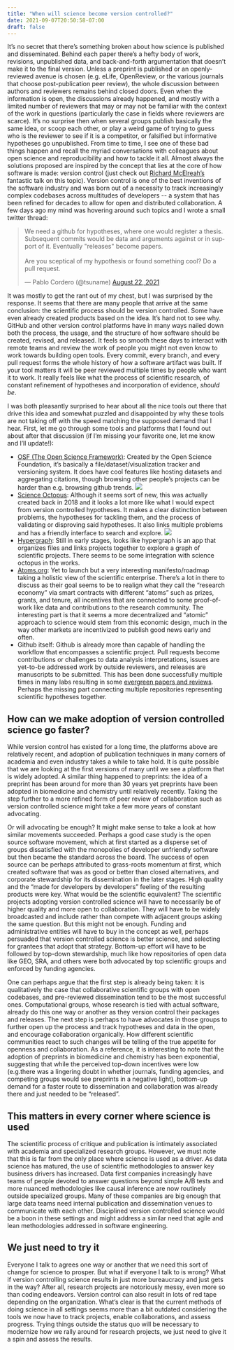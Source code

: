 ```yaml
---
title: "When will science become version controlled?"
date: 2021-09-07T20:50:58-07:00
draft: false
---
```


It’s no secret that there’s something broken about how science is published and disseminated. Behind each paper there’s a hefty body of work, revisions, unpublished data, and back-and-forth argumentation that doesn’t make it to the final version. Unless a preprint is published or an openly-reviewed avenue is chosen (e.g. eLife, OpenReview, or the various journals that choose post-publication peer review), the whole discussion between authors and reviewers remains behind closed doors. Even when the information is open, the discussions already happened, and mostly with a limited number of reviewers that may or may not be familiar with the context of the work in questions (particularly the case in fields where reviewers are scarce). It’s no surprise then when several groups publish basically the same idea, or scoop each other, or play a weird game of trying to guess who is the reviewer to see if it is a competitor, or falsified but informative hypotheses go unpublished. From time to time, I see one of these bad things happen and recall the myriad conversations with colleagues about open science and reproducibility and how to tackle it all. Almost always the solutions proposed are inspired by the concept that lies at the core of how software is made: version control (just check out [Richard McElreah’s](https://www.youtube.com/watch?v=zwRdO9_GGhY&t=21s) fantastic talk on this topic). Version control is one of the best inventions of the software industry and was born out of a necessity to track increasingly complex codebases across multitudes of developers -- a system that has been refined for decades to allow for open and distributed collaboration. A few days ago my mind was hovering around such topics and I wrote a small twitter thread:

<blockquote class="twitter-tweet"><p lang="en" dir="ltr">We need a github for hypotheses, where one would register a thesis. Subsequent commits would be data and arguments against or in support of it. Eventually &quot;releases&quot; become papers.<br><br>Are you sceptical of my hypothesis or found something cool? Do a pull request.</p>&mdash; Pablo Cordero (@tsuname) <a href="https://twitter.com/tsuname/status/1429293053756379139?ref_src=twsrc%5Etfw">August 22, 2021</a></blockquote> <script async src="https://platform.twitter.com/widgets.js" charset="utf-8"></script>

It was mostly to get the rant out of my chest, but I was surprised by the response. It seems that there are many people that arrive at the same conclusion: the scientific process should be version controlled. Some have even already created products based on the idea. It’s hard not to see why. GitHub and other version control platforms have in many ways nailed down both the process, the usage, and the structure of how software should be created, revised, and released. It feels so smooth these days to interact with remote teams and review the work of people you might not even know to work towards building open tools. Every commit, every branch, and every pull request forms the whole history of how a software artifact was built. If your tool matters it will be peer reviewed multiple times by people who want it to work. It really feels like what the process of scientific research, of constant refinement of hypotheses and incorporation of evidence, *should be*.

I was both pleasantly surprised to hear about all the nice tools out there that drive this idea and somewhat puzzled and disappointed by why these tools are not taking off with the speed matching the supposed demand that I hear. First, let me go through some tools and platforms that I found out about after that discussion (if I’m missing your favorite one, let me know and I’ll update!):

* [OSF (The Open Science Framework)](https://osf.io/): Created by the Open Science Foundation, it’s basically a file/dataset/visualization tracker and versioning system. It does have cool features like hosting datasets and aggregating citations, though browsing other people’s projects can be harder than e.g. browsing github trends.
![](/img/version_control_science/oss.png)
* [Science Octopus](https://science-octopus.org/): Although it seems sort of new, this was actually created back in 2018 and it looks a lot more like what I would expect from version controlled hypotheses. It makes a clear distinction between problems, the hypotheses for tackling them, and the process of validating or disproving said hypotheses. It also links multiple problems and has a friendly interface to search and explore.
![](/img/version_control_science/scienceocto.png)
* [Hypergraph](https://hypergraph.xyz/): Still in early stages, looks like hypergraph is an app that organizes files and links projects together to explore a graph of scientific projects. There seems to be some integration with science octopus in the works.
* [Atoms.org](https://atoms.org/scientiae#magna-carta-scientiae): Yet to launch but a very interesting manifesto/roadmap taking a holistic view of the scientific enterprise. There’s a lot in there to discuss as their goal seems to be to realign what they call the “research economy” via smart contracts with different “atoms” such as prizes, grants, and tenure, all incentives that are connected to some proof-of-work like data and contributions to the research community. The interesting part is that it seems a more decentralized and “atomic” approach to science would stem from this economic design, much in the way other markets are incentivized to publish good news early and often.
* Github itself: Github is already more than capable of handling the workflow that encompasses a scientific project. Pull requests become contributions or challenges to data analysis interpretations, issues are yet-to-be addressed work by outside reviewers, and releases are manuscripts to be submitted. This has been done successfully multiple times in many labs resulting in some [evergreen papers and reviews](https://github.com/greenelab/deep-review). Perhaps the missing part connecting multiple repositories representing scientific hypotheses together. 

## How can we make adoption of version controlled science go faster?

While version control has existed for a long time, the platforms above are relatively recent, and adoption of publication techniques in many corners of academia and even industry takes a while to take hold. It is quite possible that we are looking at the first versions of many until we see a platform that is widely adopted. A similar thing happened to preprints: the idea of a preprint has been around for more than 30 years yet preprints have been adopted in biomedicine and chemistry until relatively recently. Taking the step further to a more refined form of peer review of collaboration such as version controlled science might take a few more years of constant advocating.

Or will advocating be enough? It might make sense to take a look at how similar movements succeeded. Perhaps a good case study is the open source software movement, which at first started as a disperse set of groups dissatisfied with the monopolies of developer unfriendly software but then became the standard across the board. The success of open source can be perhaps attributed to grass-roots momentum at first, which created software that was as good or better than closed alternatives, and corporate stewardship for its dissemination in the later stages. High quality and the “made for developers by developers” feeling of the resulting products were key. What would be the scientific equivalent? The scientific projects adopting version controlled science will have to necessarily be of higher quality and more open to collaboration. They will have to be widely broadcasted and include rather than compete with adjacent groups asking the same question. But this might not be enough. Funding and administrative entities will have to buy in the concept as well, perhaps persuaded that version controlled science is better science, and selecting for grantees that adopt that strategy. Bottom-up effort will have to be followed by top-down stewardship, much like how repositories of open data like GEO, SRA, and others were both advocated by top scientific groups and enforced by funding agencies.

One can perhaps argue that the first step is already being taken: it is qualitatively the case that collaborative scientific groups with open codebases, and pre-reviewed dissemination tend to be the most successful ones. Computational groups, whose research is tied with actual software, already do this one way or another as they version control their packages and releases. The next step is perhaps to have advocates in those groups to further open up the process and track hypotheses and data in the open, and encourage collaboration organically. How different scientific communities react to such changes will be telling of the true appetite for openness and collaboration. As a reference, it is interesting to note that the adoption of preprints in biomedicine and chemistry has been exponential, suggesting that while the perceived top-down incentives were low (e.g.there was a lingering doubt in whether journals, funding agencies, and competing groups would see preprints in a negative light), bottom-up demand for a faster route to dissemination and collaboration was already there and just needed to be “released”.

## This matters in every corner where science is used

The scientific process of critique and publication is intimately associated with academia and specialized research groups. However, we must note that this is far from the only place where science is used as a driver. As data science has matured, the use of scientific methodologies to answer key business drivers has increased. Data first companies increasingly have teams of people devoted to answer questions beyond simple A/B tests and more nuanced methodologies like causal inference are now routinely outside specialized groups. Many of these companies are big enough that large data teams need internal publication and dissemination venues to communicate with each other. Disciplined version controlled science would be a boon in these settings and might address a similar need that agile and lean methodologies addressed in software engineering.

## We just need to try it

Everyone I talk to agrees one way or another that we need this sort of change for science to prosper. But what if everyone I talk to is wrong? What if version controlling science results in just more bureaucracy and just gets in the way? After all, research projects are notoriously messy, even more so than coding endeavors. Version control can also result in lots of red tape depending on the organization. What’s clear is that the current methods of doing science in all settings seems more than a bit outdated considering the tools we now have to track projects, enable collaborations, and assess progress. Trying things outside the status quo will be necessary to modernize how we rally around for research projects, we just need to give it a spin and assess the results.


